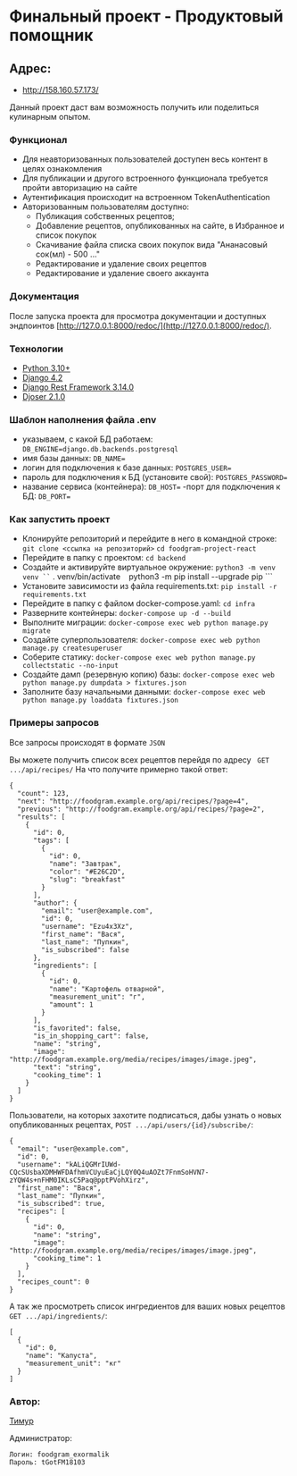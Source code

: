 # Финальный проект - Продуктовый помощник

## Адрес:

* http://158.160.57.173/

Данный проект даст вам возможность получить или поделиться кулинарным опытом.

### Функционал

* Для неавторизованных пользователей доступен весь контент в целях ознакомления
* Для публикации и другого встроенного функционала требуется пройти авторизацию на сайте
* Аутентификация происходит на встроенном TokenAuthentication
* Авторизованным пользователям доступно:
    * Публикация собственных рецептов;
    * Добавление рецептов, опубликованных на сайте, в Избранное и список покупок
    * Скачивание файла списка своих покупок вида "Ананасовый сок(мл) - 500 ..."
    * Редактирование и удаление своих рецептов
    * Редактирование и удаление своего аккаунта

### Документация

После запуска проекта для просмотра документации и доступных эндпоинтов [http://127.0.0.1:8000/redoc/](http://127.0.0.1:8000/redoc/).

### Технологии
* [Python 3.10+](https://www.python.org/)
* [Django 4.2](https://www.djangoproject.com/)
* [Django Rest Framework 3.14.0](https://www.django-rest-framework.org)
* [Djoser 2.1.0](https://djoser.readthedocs.io/en/latest/getting_started.html)

### Шаблон наполнения файла .env


- указываем, с какой БД работаем:
``` DB_ENGINE=django.db.backends.postgresql ```
- имя базы данных:
``` DB_NAME= ```
- логин для подключения к базе данных:
``` POSTGRES_USER= ```
- пароль для подключения к БД (установите свой):
``` POSTGRES_PASSWORD= ```
- название сервиса (контейнера):
``` DB_HOST= ```
-порт для подключения к БД:
``` DB_PORT= ```

### Как запустить проект

- Клонируйте репозиторий и перейдите в него в командной строке:
``` git clone <ссылка на репозиторий> ``` 
``` cd foodgram-project-react ```
- Перейдите в папку с проектом:
``` cd backend ```
- Cоздайте и активируйте виртуальное окружение:
``` python3 -m venv venv ``
``` . venv/bin/activate ```
``` python3 -m pip install --upgrade pip ```
- Установите зависимости из файла requirements.txt:
``` pip install -r requirements.txt ```
- Перейдите в папку с файлом docker-compose.yaml:
``` cd infra ```
- Разверните контейнеры:
``` docker-compose up -d --build ```
- Выполните миграции:
``` docker-compose exec web python manage.py migrate ```
- Создайте суперпользователя:
``` docker-compose exec web python manage.py createsuperuser ```
- Соберите статику:
``` docker-compose exec web python manage.py collectstatic --no-input ```
- Создайте дамп (резервную копию) базы:
``` docker-compose exec web python manage.py dumpdata > fixtures.json ```
- Заполните базу начальными данными:
```docker-compose exec web python manage.py loaddata fixtures.json ```

### Примеры запросов

Все запросы происходят в формате ```JSON```

Вы можете получить список всех рецептов перейдя по адресу
``` GET .../api/recipes/```
На что получите примерно такой ответ:
```
{
  "count": 123,
  "next": "http://foodgram.example.org/api/recipes/?page=4",
  "previous": "http://foodgram.example.org/api/recipes/?page=2",
  "results": [
    {
      "id": 0,
      "tags": [
        {
          "id": 0,
          "name": "Завтрак",
          "color": "#E26C2D",
          "slug": "breakfast"
        }
      ],
      "author": {
        "email": "user@example.com",
        "id": 0,
        "username": "Ezu4x3Xz",
        "first_name": "Вася",
        "last_name": "Пупкин",
        "is_subscribed": false
      },
      "ingredients": [
        {
          "id": 0,
          "name": "Картофель отварной",
          "measurement_unit": "г",
          "amount": 1
        }
      ],
      "is_favorited": false,
      "is_in_shopping_cart": false,
      "name": "string",
      "image": "http://foodgram.example.org/media/recipes/images/image.jpeg",
      "text": "string",
      "cooking_time": 1
    }
  ]
}
```

Пользователи, на которых захотите подписаться, дабы узнать о новых опубликованных рецептах, ```POST .../api/users/{id}/subscribe/```: 

```
{
  "email": "user@example.com",
  "id": 0,
  "username": "kALiQGMrIUWd-CQcSUsbaXDMHWFDAfhmVCUyuEaCjLQY0Q4uAOZt7FnmSoHVN7-zYQW4s+nFHM0IKLsC5Paq@pptPVohXirz",
  "first_name": "Вася",
  "last_name": "Пупкин",
  "is_subscribed": true,
  "recipes": [
    {
      "id": 0,
      "name": "string",
      "image": "http://foodgram.example.org/media/recipes/images/image.jpeg",
      "cooking_time": 1
    }
  ],
  "recipes_count": 0
}
```

А так же просмотреть список ингредиентов для ваших новых рецептов ```GET .../api/ingredients/```:

```
[
  {
    "id": 0,
    "name": "Капуста",
    "measurement_unit": "кг"
  }
]
```

### Автор:
[Тимур](https://github.com/TimurMahmudov)


Администратор:

```
Логин: foodgram_exormalik
Пароль: tGotFM18103
```
